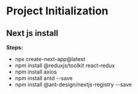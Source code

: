# Project Initialization

## Next js install

**Steps:**

- npx create-next-app@latest
- npm install @reduxjs/toolkit react-redux
- npm install axios
- npm install antd --save
- npm install @ant-design/nextjs-registry --save




